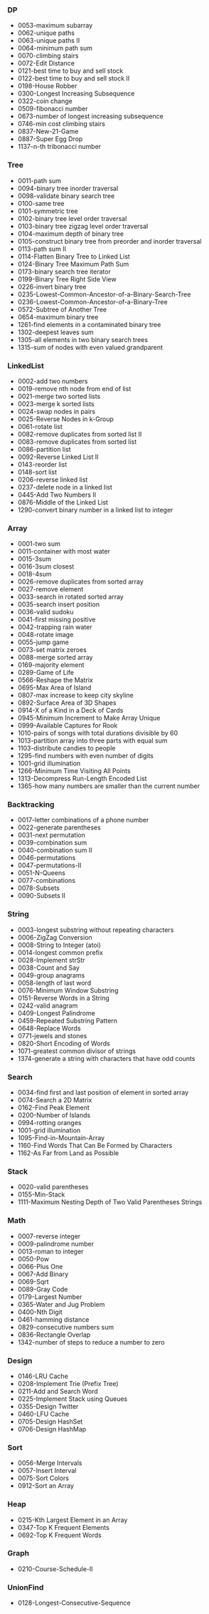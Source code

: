
### DP
  - 0053-maximum subarray
  - 0062-unique paths
  - 0063-unique paths II
  - 0064-minimum path sum 
  - 0070-climbing stairs
  - 0072-Edit Distance
  - 0121-best time to buy and sell stock 
  - 0122-best time to buy and sell stock II
  - 0198-House Robber
  - 0300-Longest Increasing Subsequence
  - 0322-coin change
  - 0509-fibonacci number
  - 0673-number of longest increasing subsequence
  - 0746-min cost climbing stairs
  - 0837-New-21-Game
  - 0887-Super Egg Drop
  - 1137-n-th tribonacci number

### Tree
  - 0011-path sum
  - 0094-binary tree inorder traversal
  - 0098-validate binary search tree
  - 0100-same tree
  - 0101-symmetric tree
  - 0102-binary tree level order traversal
  - 0103-binary tree zigzag level order traversal
  - 0104-maximum depth of binary tree
  - 0105-construct binary tree from preorder and inorder traversal
  - 0113-path sum II
  - 0114-Flatten Binary Tree to Linked List
  - 0124-Binary Tree Maximum Path Sum
  - 0173-binary search tree iterator
  - 0199-Binary Tree Right Side View
  - 0226-invert binary tree
  - 0235-Lowest-Common-Ancestor-of-a-Binary-Search-Tree
  - 0236-Lowest-Common-Ancestor-of-a-Binary-Tree
  - 0572-Subtree of Another Tree
  - 0654-maximum binary tree
  - 1261-find elements in a contaminated binary tree
  - 1302-deepest leaves sum
  - 1305-all elements in two binary search trees
  - 1315-sum of nodes with even valued grandparent

### LinkedList
  - 0002-add two numbers
  - 0019-remove nth node from end of list
  - 0021-merge two sorted lists
  - 0023-merge k sorted lists
  - 0024-swap nodes in pairs
  - 0025-Reverse Nodes in k-Group 
  - 0061-rotate list
  - 0082-remove duplicates from sorted list II
  - 0083-remove duplicates from sorted list
  - 0086-partition list
  - 0092-Reverse Linked List II
  - 0143-reorder list
  - 0148-sort list
  - 0206-reverse linked list
  - 0237-delete node in a linked list
  - 0445-Add Two Numbers II
  - 0876-Middle of the Linked List
  - 1290-convert binary number in a linked list to integer

### Array
  - 0001-two sum
  - 0011-container with most water
  - 0015-3sum
  - 0016-3sum closest
  - 0018-4sum
  - 0026-remove duplicates from sorted array
  - 0027-remove element
  - 0033-search in rotated sorted array
  - 0035-search insert position
  - 0036-valid sudoku
  - 0041-first missing positive
  - 0042-trapping rain water
  - 0048-rotate image 
  - 0055-jump game
  - 0073-set matrix zeroes 
  - 0088-merge sorted array
  - 0169-majority element
  - 0289-Game of Life
  - 0566-Reshape the Matrix
  - 0695-Max Area of Island
  - 0807-max increase to keep city skyline
  - 0892-Surface Area of 3D Shapes
  - 0914-X of a Kind in a Deck of Cards
  - 0945-Minimum Increment to Make Array Unique
  - 0999-Available Captures for Rook
  - 1010-pairs of songs with total durations divisible by 60
  - 1013-partition array into three parts with equal sum
  - 1103-distribute candies to people
  - 1295-find numbers with even number of digits 
  - 1001-grid illumination
  - 1266-Minimum Time Visiting All Points
  - 1313-Decompress Run-Length Encoded List
  - 1365-how many numbers are smaller than the current number

### Backtracking
  - 0017-letter combinations of a phone number
  - 0022-generate parentheses
  - 0031-next permutation
  - 0039-combination sum
  - 0040-combination sum II
  - 0046-permutations
  - 0047-permutations-II
  - 0051-N-Queens
  - 0077-combinations
  - 0078-Subsets
  - 0090-Subsets II

### String
  - 0003-longest substring without repeating characters
  - 0006-ZigZag Conversion
  - 0008-String to Integer (atoi)
  - 0014-longest common prefix
  - 0028-Implement strStr
  - 0038-Count and Say
  - 0049-group anagrams
  - 0058-length of last word
  - 0076-Minimum Window Substring
  - 0151-Reverse Words in a String
  - 0242-valid anagram
  - 0409-Longest Palindrome
  - 0459-Repeated Substring Pattern
  - 0648-Replace Words
  - 0771-jewels and stones
  - 0820-Short Encoding of Words
  - 1071-greatest common divisor of strings
  - 1374-generate a string with characters that have odd counts

### Search
  - 0034-find first and last position of element in sorted array
  - 0074-Search a 2D Matrix
  - 0162-Find Peak Element
  - 0200-Number of Islands
  - 0994-rotting oranges
  - 1001-grid illumination
  - 1095-Find-in-Mountain-Array
  - 1160-Find Words That Can Be Formed by Characters
  - 1162-As Far from Land as Possible

### Stack
  - 0020-valid parentheses
  - 0155-Min-Stack
  - 1111-Maximum Nesting Depth of Two Valid Parentheses Strings

### Math
  - 0007-reverse integer
  - 0009-palindrome number
  - 0013-roman to integer
  - 0050-Pow
  - 0066-Plus One
  - 0067-Add Binary
  - 0069-Sqrt
  - 0089-Gray Code
  - 0179-Largest Number
  - 0365-Water and Jug Problem
  - 0400-Nth Digit
  - 0461-hamming distance
  - 0829-consecutive numbers sum
  - 0836-Rectangle Overlap
  - 1342-number of steps to reduce a number to zero

### Design
  - 0146-LRU Cache
  - 0208-Implement Trie (Prefix Tree)
  - 0211-Add and Search Word
  - 0225-Implement Stack using Queues
  - 0355-Design Twitter
  - 0460-LFU Cache
  - 0705-Design HashSet
  - 0706-Design HashMap

### Sort
  - 0056-Merge Intervals
  - 0057-Insert Interval
  - 0075-Sort Colors
  - 0912-Sort an Array

### Heap
  - 0215-Kth Largest Element in an Array
  - 0347-Top K Frequent Elements
  - 0692-Top K Frequent Words

### Graph
  - 0210-Course-Schedule-II

### UnionFind
  - 0128-Longest-Consecutive-Sequence